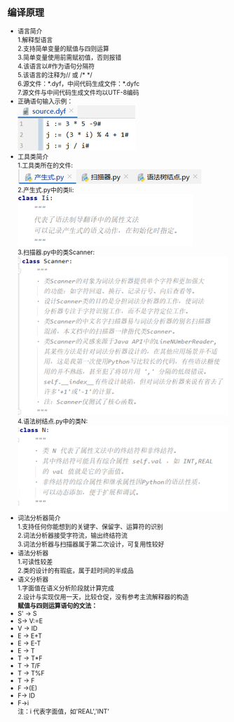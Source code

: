 ## 编译原理

* 语言简介   
  1.解释型语言   
  2.支持简单变量的赋值与四则运算   
  3.简单变量使用前需赋初值，否则报错   
  4.该语言以#作为语句分隔符   
  5.该语言的注释为// 或 /* */   
  6.源文件：\*.dyf，中间代码生成文件：\*.dyfc   
  7.源文件与中间代码生成文件均以UTF-8编码
* 正确语句输入示例：   
  ![](png/1.png)
* 工具类简介   
  1.工具类所在的文件:   
  ![](png/2.png)   
  2.产生式.py中的类Ii:   
  ![](png/3.png)   
  3.扫描器.py中的类Scanner:   
  ![](png/4.png)   
  4.语法树结点.py中的类N:   
  ![](png/5.png)
* 词法分析器简介   
  1.支持任何你能想到的关键字、保留字、运算符的识别   
  2.词法分析器接受字符流，输出终结符流   
  3.词法分析器与扫描器属于第二次设计，可复用性较好
* 语法分析器   
  1.可读性较差   
  2.类的设计的有瑕疵，属于赶时间的半成品
* 语义分析器   
  1.字面值在语义分析阶段就计算完成   
  2.设计与实现仅用一天，比较仓促，没有参考主流解释器的构造   
  **赋值与四则运算语句的文法：**
* S' -> S
* S-> V:=E
* V -> ID
* E -> E+T
* E -> E-T
* E -> T
* T -> T*F
* T -> T/F
* T -> T%F
* T -> F
* F ->(E)
* F-> ID
* F->i   
  注：i 代表字面值，如'REAL','INT'